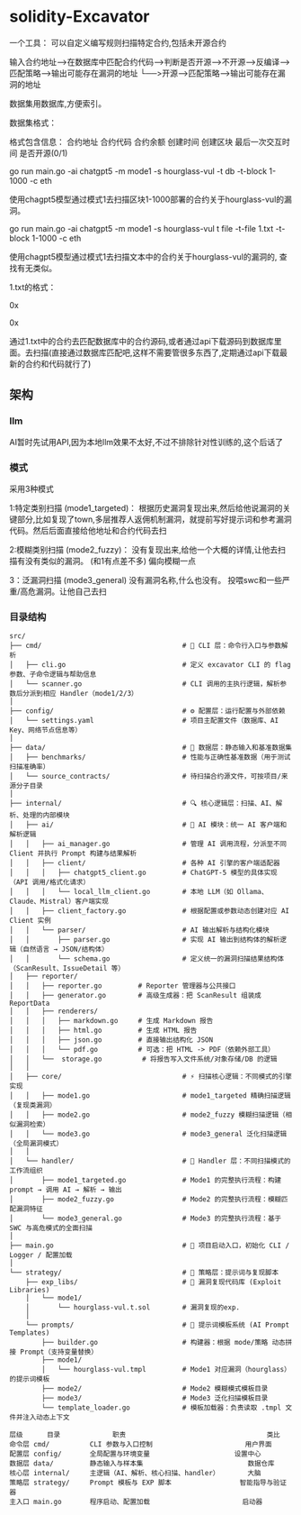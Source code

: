 # solidity-Excavator


一个工具： 可以自定义编写规则扫描特定合约,包括未开源合约



输入合约地址——>在数据库中匹配合约代码——>判断是否开源——>不开源——>反编译——>匹配策略——>输出可能存在漏洞的地址
                                           └──>开源——>匹配策略——>输出可能存在漏洞的地址






数据集用数据库,方便索引。

数据集格式： 

格式包含信息：  合约地址 合约代码  合约余额  创建时间  创建区块  最后一次交互时间  是否开源(0/1)



go run main.go -ai chatgpt5 -m mode1 -s hourglass-vul -t db -t-block 1-1000 -c eth

使用chagpt5模型通过模式1去扫描区块1-1000部署的合约关于hourglass-vul的漏洞。

go run main.go -ai chatgpt5 -m mode1 -s hourglass-vul t file -t-file 1.txt -t-block 1-1000 -c eth

使用chagpt5模型通过模式1去扫描文本中的合约关于hourglass-vul的漏洞的, 查找有无类似。

1.txt的格式：

0x

0x

通过1.txt中的合约去匹配数据库中的合约源码,或者通过api下载源码到数据库里面。去扫描(直接通过数据库匹配吧,这样不需要管很多东西了,定期通过api下载最新的合约和代码就行了)








## 架构

### llm
AI暂时先试用API,因为本地llm效果不太好,不过不排除针对性训练的,这个后话了



### 模式
采用3种模式

1:特定类别扫描 (mode1_targeted)： 根据历史漏洞复现出来,然后给他说漏洞的关键部分,比如复现了town,多层推荐人返佣机制漏洞，就提前写好提示词和参考漏洞代码。然后后面直接给他地址和合约代码去扫

2:模糊类别扫描 (mode2_fuzzy)：    没有复现出来,给他一个大概的详情,让他去扫描有没有类似的漏洞。  (和1有点差不多)  偏向模糊一点

3：泛漏洞扫描 (mode3_general)     没有漏洞名称,什么也没有。 投喂swc和一些严重/高危漏洞。让他自己去扫

### 目录结构

```
src/
├── cmd/                                   # 🧠 CLI 层：命令行入口与参数解析
│   ├── cli.go                             # 定义 excavator CLI 的 flag 参数、子命令逻辑与帮助信息
│   └── scanner.go                         # CLI 调用的主执行逻辑，解析参数后分派到相应 Handler（mode1/2/3）
│
├── config/                                # ⚙️ 配置层：运行配置与外部依赖
│   └── settings.yaml                      # 项目主配置文件（数据库、AI Key、网络节点信息等）
│
├── data/                                  # 🧾 数据层：静态输入和基准数据集
│   ├── benchmarks/                        # 性能与正确性基准数据（用于测试扫描准确率）
│   └── source_contracts/                  # 待扫描合约源文件，可按项目/来源分子目录
│
├── internal/                              # 🔍 核心逻辑层：扫描、AI、解析、处理的内部模块
│   ├── ai/                                # 🤖 AI 模块：统一 AI 客户端和解析逻辑
│   │   ├── ai_manager.go                  # 管理 AI 调用流程，分派至不同 Client 并执行 Prompt 构建与结果解析
│   │   ├── client/                        # 各种 AI 引擎的客户端适配器
│   │   │   ├── chatgpt5_client.go         # ChatGPT-5 模型的具体实现（API 调用/格式化请求）
│   │   │   └── local_llm_client.go        # 本地 LLM（如 Ollama、Claude、Mistral）客户端实现
│   │   ├── client_factory.go              # 根据配置或参数动态创建对应 AI Client 实例
│   │   └── parser/                        # AI 输出解析与结构化模块
│   │       ├── parser.go                  # 实现 AI 输出到结构体的解析逻辑（自然语言 → JSON/结构体）
│   │       └── schema.go                  # 定义统一的漏洞扫描结果结构体（ScanResult、IssueDetail 等）
│   ├── reporter/
│   │   ├── reporter.go         # Reporter 管理器与公共接口
│   │   ├── generator.go        # 高级生成器：把 ScanResult 组装成 ReportData
│   │   ├── renderers/
│   │   │   ├── markdown.go     # 生成 Markdown 报告
│   │   │   ├── html.go         # 生成 HTML 报告
│   │   │   ├── json.go         # 直接输出结构化 JSON
│   │   │   └── pdf.go          # 可选：把 HTML -> PDF（依赖外部工具）
│   │   └──  storage.go          # 将报告写入文件系统/对象存储/DB 的逻辑
│   │
│   ├── core/                              # ⚡ 扫描核心逻辑：不同模式的引擎实现
│   │   ├── mode1.go                       # mode1_targeted 精确扫描逻辑（复现类漏洞）
│   │   ├── mode2.go                       # mode2_fuzzy 模糊扫描逻辑（相似漏洞检索）
│   │   └── mode3.go                       # mode3_general 泛化扫描逻辑（全局漏洞模式）
│   │
│   └── handler/                           # 🧩 Handler 层：不同扫描模式的工作流组织
│       ├── mode1_targeted.go              # Mode1 的完整执行流程：构建 prompt → 调用 AI → 解析 → 输出
│       ├── mode2_fuzzy.go                 # Mode2 的完整执行流程：模糊匹配漏洞特征
│       └── mode3_general.go               # Mode3 的完整执行流程：基于 SWC 与高危模式的全面扫描
│
├── main.go                                # 🚀 项目启动入口，初始化 CLI / Logger / 配置加载
│
└── strategy/                              # 🧱 策略层：提示词与复现脚本
    ├── exp_libs/                          # 🧪 漏洞复现代码库 (Exploit Libraries)
    │   └── mode1/
    │       └── hourglass-vul.t.sol        # 漏洞复现的exp.
    │
    └── prompts/                           # 💬 提示词模板系统 (AI Prompt Templates)
        ├── builder.go                     # 构建器：根据 mode/策略 动态拼接 Prompt（支持变量替换）
        ├── mode1/
        │   └── hourglass-vul.tmpl         # Mode1 对应漏洞（hourglass）的提示词模板
        ├── mode2/                         # Mode2 模糊模式模板目录
        ├── mode3/                         # Mode3 泛化扫描模板目录
        └── template_loader.go             # 模板加载器：负责读取 .tmpl 文件并注入动态上下文

```

```
层级   	目录	           职责	                                类比
命令层	cmd/	      CLI 参数与入口控制	                    用户界面
配置层	config/	      全局配置与环境变量	                    设置中心
数据层	data/	      静态输入与样本集	                        数据仓库
核心层	internal/	  主逻辑（AI、解析、核心扫描、handler）	    大脑
策略层	strategy/	  Prompt 模板与 EXP 脚本	                智能指导与验证器
主入口	main.go	      程序启动、配置加载	                      启动器
```


